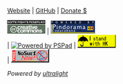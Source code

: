   [Website](http://pindorama.apocalip.se/~luiz)
| [GitHub](http://github.com/takusuman)
| [Donate $](http://pindorama.apocalip.se/~luiz/contrib.html)  

[![Some rights reserved](./assets/somerights.gif)](http://creativecommons.org/licenses/by/4.0/legalcode.txt)
| [![The light in Linux](./assets/COPACABANA_X64-256.102x46.PNG)](http://github.com/Projeto-Pindorama/copacabana)		
| [![Powered by PSPad](https://www.pspad.com/banners/pspad_3.gif)](http://www.pspad.com)
| [![I fight for freedom](./assets/ISTANDWITHHK.PNG)](http://www.standwithhk.org/)	
| [![Stop wasting life on the net!](./assets/NoSurf_NOW.PNG)](http://nosurf.net/)  

*Powered by [ultralight](http://github.com/kotet/ultralight)*  
